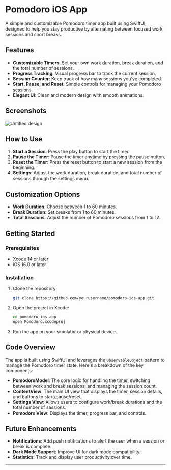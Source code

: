 # Pomodoro iOS App

A simple and customizable Pomodoro timer app built using SwiftUI, designed to help you stay productive by alternating between focused work sessions and short breaks.

## Features

- **Customizable Timers**: Set your own work duration, break duration, and the total number of sessions.
- **Progress Tracking**: Visual progress bar to track the current session.
- **Session Counter**: Keep track of how many sessions you've completed.
- **Start, Pause, and Reset**: Simple controls for managing your Pomodoro sessions.
- **Elegant UI**: Clean and modern design with smooth animations.

## Screenshots

![Untitled design](https://github.com/user-attachments/assets/ba82620b-39d0-46c7-8b4b-8d56b42e8388)


## How to Use

1. **Start a Session**: Press the play button to start the timer.
2. **Pause the Timer**: Pause the timer anytime by pressing the pause button.
3. **Reset the Timer**: Press the reset button to start a new session from the beginning.
4. **Settings**: Adjust the work duration, break duration, and total number of sessions through the settings menu.

## Customization Options

- **Work Duration**: Choose between 1 to 60 minutes.
- **Break Duration**: Set breaks from 1 to 60 minutes.
- **Total Sessions**: Adjust the number of Pomodoro sessions from 1 to 12.

## Getting Started

### Prerequisites

- Xcode 14 or later
- iOS 16.0 or later

### Installation

1. Clone the repository:
    ```bash
    git clone https://github.com/yourusername/pomodoro-ios-app.git
    ```
2. Open the project in Xcode:
    ```bash
    cd pomodoro-ios-app
    open Pomodoro.xcodeproj
    ```
3. Run the app on your simulator or physical device.

## Code Overview

The app is built using SwiftUI and leverages the `ObservableObject` pattern to manage the Pomodoro timer state. Here's a breakdown of the key components:

- **PomodoroModel**: The core logic for handling the timer, switching between work and break sessions, and managing the session count.
- **ContentView**: The main UI view that displays the timer, session details, and buttons to start/pause/reset.
- **Settings View**: Allows users to configure work/break durations and the total number of sessions.
- **Pomodoro View**: Displays the timer, progress bar, and controls.

## Future Enhancements

- **Notifications**: Add push notifications to alert the user when a session or break is complete.
- **Dark Mode Support**: Improve UI for dark mode compatibility.
- **Statistics**: Track and display user productivity over time.

---

